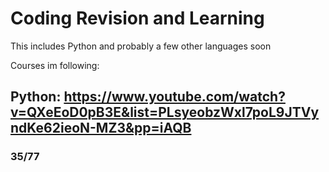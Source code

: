 # Coding Revision and Learning
This includes Python and probably a few other languages soon

Courses im following:

## Python: https://www.youtube.com/watch?v=QXeEoD0pB3E&list=PLsyeobzWxl7poL9JTVyndKe62ieoN-MZ3&pp=iAQB 
### 35/77


